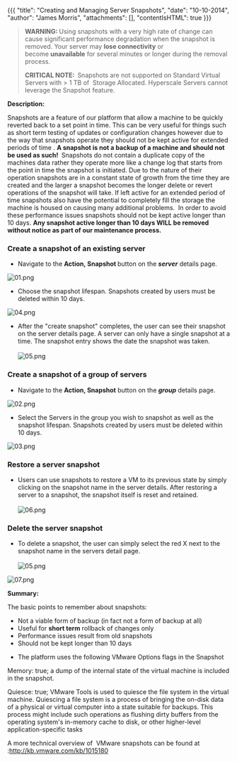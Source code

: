 {{{
  "title": "Creating and Managing Server Snapshots",
  "date": "10-10-2014",
  "author": "James Morris",
  "attachments": [],
  "contentIsHTML": true
}}}

<blockquote>
  <p><strong>WARNING: </strong>Using snapshots with a very high rate of change can cause significant performance degradation when the snapshot is removed. Your server may <strong>lose connectivity</strong> or become&nbsp;<strong>unavailable</strong>&nbsp;for
    several minutes or longer during the removal process.</p>
  <p><strong>CRITICAL NOTE: &nbsp;</strong>Snapshots are not supported on Standard Virtual Servers with &gt; 1 TB of &nbsp;Storage Allocated. Hyperscale Servers cannot leverage the Snapshot feature.</p>
</blockquote>
<p><strong>Description:</strong>
</p>
<p>Snapshots are a feature of our platform that allow a machine to be quickly reverted back to a set point in time. This can be very useful for things such as short term testing of updates or configuration changes however due to the way that snapshots
  operate they should not be kept active for&nbsp;extended periods of time . <strong>A snapshot is not a backup of a machine and should not be used as such! </strong>&nbsp;Snapshots do not contain a duplicate copy of the machines data rather they
  operate more like a change log that starts from the point in time the snapshot is initiated. Due to the nature of their operation snapshots are in a constant state of growth from the time they are created and the larger a snapshot becomes the longer
  delete or revert operations of the snapshot will take. If left active for an extended period of time snapshots also have the potential to completely fill the storage the machine is housed on causing many additional problems. &nbsp;In order to
  avoid these performance issues snapshots should not be kept active longer than 10 days. <strong>Any snapshot active longer than 10 days WILL be removed without notice as part of our maintenance process.</strong>
</p>

<h3><strong>Create a snapshot of an existing server</strong></h3>
<ul>
  <li>Navigate to the <strong>Action,&nbsp;Snapshot&nbsp;</strong>button on the <em><strong>server</strong> </em>details page.</li>
</ul>
<p><img src="https://t3n.zendesk.com/attachments/token/ZJx3GGo5j1JeXm4D5n8MDOG19/?name=01.png" alt="01.png" />
</p>
<ul>
  <li>Choose the snapshot lifespan. Snapshots created by users must be deleted within 10 days.&nbsp;</li>
</ul>
<p><img src="https://t3n.zendesk.com/attachments/token/6bOKYYtwxXG67w5HJyFO74b58/?name=04.png" alt="04.png" />
</p>
<ul>
  <li>After the "create snapshot" completes, the user can see their snapshot on the server details page. A server can only have a single snapshot at a time. The snapshot entry shows the date the snapshot was taken.
    <br />
    <br /><img src="https://t3n.zendesk.com/attachments/token/rcbnc8XqY0MG20Jb1rbKMMw2t/?name=05.png" alt="05.png" />
  </li>
</ul>
<h3><strong>Create a snapshot of a group of servers</strong></h3>
<ul>
  <li>Navigate to the <strong>Action, Snapshot</strong> button on the <em><strong>group</strong> </em>details page.</li>
</ul>
<p><img src="https://t3n.zendesk.com/attachments/token/KDZEl7r90Mu3sqfsj60dquYnI/?name=02.png" alt="02.png" />
</p>
<ul>
  <li>Select the Servers in the group you wish to snapshot as well as the snapshot lifespan. Snapshots created by users must be deleted within 10 days.&nbsp;</li>
</ul>
<p><img src="https://t3n.zendesk.com/attachments/token/AIjiHWMUKlR9hVFgzka2mQvHQ/?name=03.png" alt="03.png" />
</p>
<div></div>
<div></div>
<h3><strong>Restore a server snapshot</strong></h3>
<ul>
  <li>Users can use snapshots to restore a VM to its previous state by simply clicking on the snapshot name in the server details. After restoring a server to a snapshot, the snapshot itself is reset and retained.
    <br />
    <br /><img src="https://t3n.zendesk.com/attachments/token/Si850ucLK2mH6O0mL7H5CefNa/?name=06.png" alt="06.png" />
  </li>
</ul>
<h3><strong>Delete the server snapshot</strong></h3>
<ul>
  <li>To delete a snapshot, the user can simply select the red X next to the snapshot name in the servers detail page.
    <br />
    <br /><img src="https://t3n.zendesk.com/attachments/token/RtT0EwpLVGxQEPvgE0qARvArg/?name=05.png" alt="05.png" />
  </li>
</ul>
<p><img src="https://t3n.zendesk.com/attachments/token/c9qennb1fKOlVxunq9yi2BaAO/?name=07.png" alt="07.png" />
</p>
<p><strong>Summary:</strong>
</p>
<p>The basic points to remember about snapshots:</p>
<ul>
  <li>Not a viable form of backup (in fact not a form of backup at all)</li>
  <li>Useful for <strong>short term</strong> rollback of changes only</li>
  <li>Performance issues result from old snapshots</li>
  <li>Should not be kept longer than 10 days</li>
  <li>
    <p>The platform uses the following VMware Options flags in the Snapshot</p>
  </li>
</ul>
<p>Memory: true; a dump of the internal state of the virtual machine is included in the snapshot.</p>
<p>Quiesce: true; VMware Tools is used to quiesce the file system in the virtual machine. Quiescing a file system is a process of bringing the on-disk data of a physical or virtual computer into a state suitable for backups. This process might include such
  operations as flushing dirty buffers from the operating system's in-memory cache to disk, or other higher-level application-specific tasks</p>
<div>
  <p>A more technical overview of &nbsp;VMware snapshots can be found at :<a href="http://kb.vmware.com/kb/1015180">http://kb.vmware.com/kb/1015180</a>
  </p>
</div>